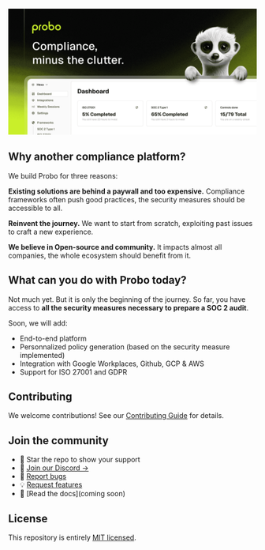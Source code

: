 ![probo banner](https://raw.githubusercontent.com/getprobo/.github/main/profile/banner.png)

## Why another compliance platform?

We build Probo for three reasons:

**Existing solutions are behind a paywall and too expensive.** Compliance frameworks often push good practices, the security measures should be accessible to all.

**Reinvent the journey.** We want to start from scratch, exploiting past issues to craft a new experience.

**We believe in Open-source and community.** It impacts almost all companies, the whole ecosystem should benefit from it. 

## What can you do with Probo today?
Not much yet. But it is only the beginning of the journey.
So far, you have access to **all the security measures necessary to prepare a SOC 2 audit**. 

Soon, we will add:
- End-to-end platform
- Personnalized policy generation (based on the security measure implemented)
- Integration with Google Workplaces, Github, GCP & AWS
- Support for ISO 27001 and GDPR

## Contributing

We welcome contributions! See our [Contributing Guide](CONTRIBUTING.md) for details.

## Join the community

- 🌟 Star the repo to show your support
- 💬 [Join our Discord →](https://discord.gg/8qfdJYfvpY)
- 🐛 [Report bugs](https://github.com/getprobo/probo/issues/new)
- 💡 [Request features](https://github.com/getprobo/probo/issues/new)
- 📖 [Read the docs](coming soon)


## License

This repository is entirely [MIT licensed](LICENSE).
